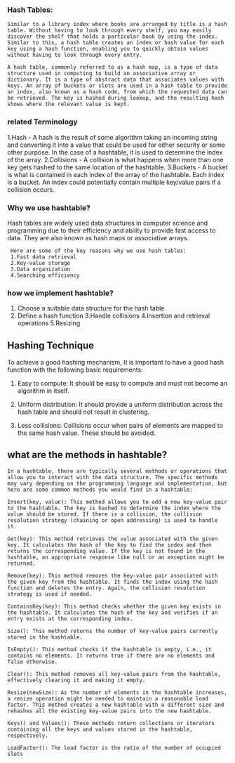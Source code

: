 ### Hash Tables:
```
Similar to a library index where books are arranged by title is a hash table. Without having to look through every shelf, you may easily discover the shelf that holds a particular book by using the index. Similar to this, a hash table creates an index or hash value for each key using a hash function, enabling you to quickly obtain values without having to look through every entry.

A hash table, commonly referred to as a hash map, is a type of data structure used in computing to build an associative array or dictionary. It is a type of abstract data that associates values with keys. An array of buckets or slots are used in a hash table to provide an index, also known as a hash code, from which the requested data can be retrieved. The key is hashed during lookup, and the resulting hash shows where the relevant value is kept.
```

### related Terminology

1.Hash - A hash is the result of some algorithm taking an incoming string and converting it into a value that could be used for either security or some other purpose. In the case of a hashtable, it is used to determine the index of the array.
2.Collisions - A collision is what happens when more than one key gets hashed to the same location of the hashtable.
3.Buckets - A bucket is what is contained in each index of the array of the hashtable. Each index is a bucket. An index could potentially contain multiple key/value pairs if a collision occurs.


### Why we use hashtable?

Hash tables are widely used data structures in computer science and programming due to their efficiency and ability to provide fast access to data. They are also known as hash maps or associative arrays.

```
 Here are some of the key reasons why we use hash tables:
 1.Fast data retrieval
 2.Key-value storage
 3.Data organization
 4.Searching efficiency
```




### how we implement hashtable?
1. Choose a suitable data structure for the hash table
2. Define a hash function
3.Handle collisions
4.Insertion and retrieval operations
5.Resizing


## Hashing Technique

To achieve a good hashing mechanism, It is important to have a good hash function with the following basic requirements:

1. Easy to compute: It should be easy to compute and must not become an algorithm in itself.

2. Uniform distribution: It should provide a uniform distribution across the hash table and should not result in clustering.

3. Less collisions: Collisions occur when pairs of elements are mapped to the same hash value. These should be avoided.

## what are the methods in hashtable?
```
In a hashtable, there are typically several methods or operations that allow you to interact with the data structure. The specific methods may vary depending on the programming language and implementation, but here are some common methods you would find in a hashtable:

Insert(key, value): This method allows you to add a new key-value pair to the hashtable. The key is hashed to determine the index where the value should be stored. If there is a collision, the collision resolution strategy (chaining or open addressing) is used to handle it.

Get(key): This method retrieves the value associated with the given key. It calculates the hash of the key to find the index and then returns the corresponding value. If the key is not found in the hashtable, an appropriate response like null or an exception might be returned.

Remove(key): This method removes the key-value pair associated with the given key from the hashtable. It finds the index using the hash function and deletes the entry. Again, the collision resolution strategy is used if needed.

ContainsKey(key): This method checks whether the given key exists in the hashtable. It calculates the hash of the key and verifies if an entry exists at the corresponding index.

Size(): This method returns the number of key-value pairs currently stored in the hashtable.

IsEmpty(): This method checks if the hashtable is empty, i.e., it contains no elements. It returns true if there are no elements and false otherwise.

Clear(): This method removes all key-value pairs from the hashtable, effectively clearing it and making it empty.

Resize(newSize): As the number of elements in the hashtable increases, a resize operation might be needed to maintain a reasonable load factor. This method creates a new hashtable with a different size and rehashes all the existing key-value pairs into the new hashtable.

Keys() and Values(): These methods return collections or iterators containing all the keys and values stored in the hashtable, respectively.

LoadFactor(): The load factor is the ratio of the number of occupied slots
```